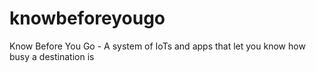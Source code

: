 # knowbeforeyougo
Know Before You Go - A system of IoTs and apps that let you know how busy a destination is
